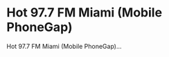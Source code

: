 Hot 97.7 FM Miami (Mobile PhoneGap)
==================================

Hot 97.7 FM Miami (Mobile PhoneGap)...

